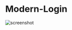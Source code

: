 # Modern-Login
![screenshot](https://github.com/bcepmnbwwg/Modern-Login/assets/78633585/cc1f4c0a-cfbb-4349-a687-3cb2d1a67308)
